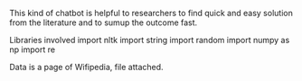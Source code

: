 This kind of chatbot is helpful to researchers to find quick and easy solution from the literature and to sumup the outcome fast.

Libraries involved
import nltk
import string
import random
import numpy as np
import re

Data is a page of Wifipedia, file attached.
